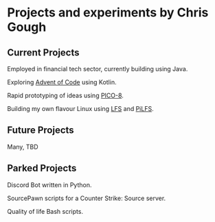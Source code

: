 # Projects and experiments by Chris Gough

## Current Projects
Employed in financial tech sector, currently building using Java.

Exploring [Advent of Code](https://adventofcode.com/) using Kotlin.

Rapid prototyping of ideas using [PICO-8](https://www.lexaloffle.com/pico-8.php).

Building my own flavour Linux using [LFS](https://www.linuxfromscratch.org/) and [PiLFS](https://intestinate.com/pilfs/). 

## Future Projects
Many, TBD

## Parked Projects
Discord Bot written in Python.

SourcePawn scripts for a Counter Strike: Source server.

Quality of life Bash scripts.
